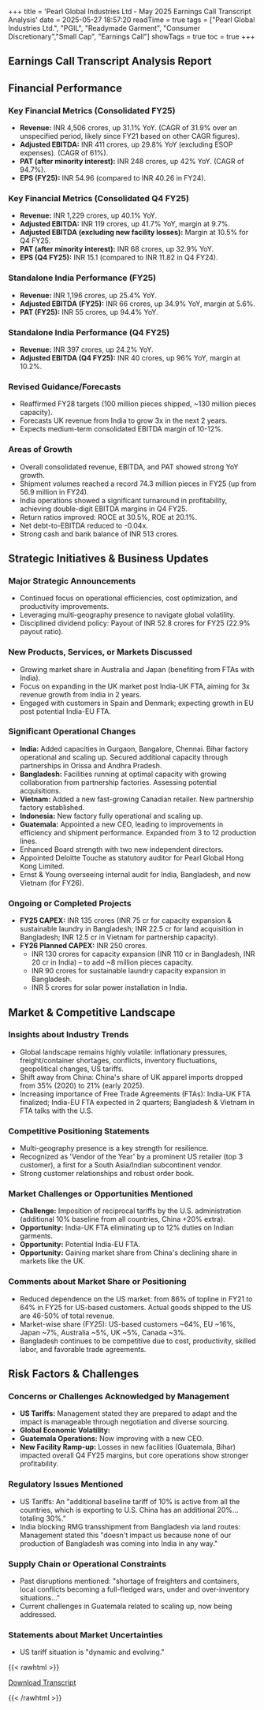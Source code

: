 +++
title = 'Pearl Global Industries Ltd - May 2025 Earnings Call Transcript Analysis'
date = 2025-05-27 18:57:20
readTime = true
tags = ["Pearl Global Industries Ltd.", "PGIL", "Readymade Garment", "Consumer Discretionary","Small Cap", "Earnings Call"]
showTags = true
toc = true
+++



## Earnings Call Transcript Analysis Report
## Financial Performance

### Key Financial Metrics (Consolidated FY25)

*   **Revenue:** INR 4,506 crores, up 31.1% YoY. (CAGR of 31.9% over an unspecified period, likely since FY21 based on other CAGR figures).
*   **Adjusted EBITDA:** INR 411 crores, up 29.8% YoY (excluding ESOP expenses). (CAGR of 61%).
*   **PAT (after minority interest):** INR 248 crores, up 42% YoY. (CAGR of 94.7%).
*   **EPS (FY25):** INR 54.96 (compared to INR 40.26 in FY24).

### Key Financial Metrics (Consolidated Q4 FY25)

*   **Revenue:** INR 1,229 crores, up 40.1% YoY.
*   **Adjusted EBITDA:** INR 119 crores, up 41.7% YoY, margin at 9.7%.
*   **Adjusted EBITDA (excluding new facility losses):** Margin at 10.5% for Q4 FY25.
*   **PAT (after minority interest):** INR 68 crores, up 32.9% YoY.
*   **EPS (Q4 FY25):** INR 15.1 (compared to INR 11.82 in Q4 FY24).

### Standalone India Performance (FY25)

*   **Revenue:** INR 1,196 crores, up 25.4% YoY.
*   **Adjusted EBITDA (FY25):** INR 66 crores, up 34.9% YoY, margin at 5.6%.
*   **PAT (FY25):** INR 55 crores, up 94.4% YoY.

### Standalone India Performance (Q4 FY25)

*   **Revenue:** INR 397 crores, up 24.2% YoY.
*   **Adjusted EBITDA (Q4 FY25):** INR 40 crores, up 96% YoY, margin at 10.2%.

### Revised Guidance/Forecasts

*   Reaffirmed FY28 targets (100 million pieces shipped, ~130 million pieces capacity).
*   Forecasts UK revenue from India to grow 3x in the next 2 years.
*   Expects medium-term consolidated EBITDA margin of 10-12%.

### Areas of Growth

*   Overall consolidated revenue, EBITDA, and PAT showed strong YoY growth.
*   Shipment volumes reached a record 74.3 million pieces in FY25 (up from 56.9 million in FY24).
*   India operations showed a significant turnaround in profitability, achieving double-digit EBITDA margins in Q4 FY25.
*   Return ratios improved: ROCE at 30.5%, ROE at 20.1%.
*   Net debt-to-EBITDA reduced to -0.04x.
*   Strong cash and bank balance of INR 513 crores.

## Strategic Initiatives & Business Updates

### Major Strategic Announcements

*   Continued focus on operational efficiencies, cost optimization, and productivity improvements.
*   Leveraging multi-geography presence to navigate global volatility.
*   Disciplined dividend policy: Payout of INR 52.8 crores for FY25 (22.9% payout ratio).

### New Products, Services, or Markets Discussed

*   Growing market share in Australia and Japan (benefiting from FTAs with India).
*   Focus on expanding in the UK market post India-UK FTA, aiming for 3x revenue growth from India in 2 years.
*   Engaged with customers in Spain and Denmark; expecting growth in EU post potential India-EU FTA.

### Significant Operational Changes

*   **India:** Added capacities in Gurgaon, Bangalore, Chennai. Bihar factory operational and scaling up. Secured additional capacity through partnerships in Orissa and Andhra Pradesh.
*   **Bangladesh:** Facilities running at optimal capacity with growing collaboration from partnership factories. Assessing potential acquisitions.
*   **Vietnam:** Added a new fast-growing Canadian retailer. New partnership factory established.
*   **Indonesia:** New factory fully operational and scaling up.
*   **Guatemala:** Appointed a new CEO, leading to improvements in efficiency and shipment performance. Expanded from 3 to 12 production lines.
*   Enhanced Board strength with two new independent directors.
*   Appointed Deloitte Touche as statutory auditor for Pearl Global Hong Kong Limited.
*   Ernst & Young overseeing internal audit for India, Bangladesh, and now Vietnam (for FY26).

### Ongoing or Completed Projects

*   **FY25 CAPEX:** INR 135 crores (INR 75 cr for capacity expansion & sustainable laundry in Bangladesh; INR 22.5 cr for land acquisition in Bangladesh; INR 12.5 cr in Vietnam for partnership capacity).
*   **FY26 Planned CAPEX:** INR 250 crores.
    *   INR 130 crores for capacity expansion (INR 110 cr in Bangladesh, INR 20 cr in India) – to add ~8 million pieces capacity.
    *   INR 90 crores for sustainable laundry capacity expansion in Bangladesh.
    *   INR 5 crores for solar power installation in India.

## Market & Competitive Landscape

### Insights about Industry Trends

*   Global landscape remains highly volatile: inflationary pressures, freight/container shortages, conflicts, inventory fluctuations, geopolitical changes, US tariffs.
*   Shift away from China: China's share of UK apparel imports dropped from 35% (2020) to 21% (early 2025).
*   Increasing importance of Free Trade Agreements (FTAs): India-UK FTA finalized; India-EU FTA expected in 2 quarters; Bangladesh & Vietnam in FTA talks with the U.S.

### Competitive Positioning Statements

*   Multi-geography presence is a key strength for resilience.
*   Recognized as 'Vendor of the Year' by a prominent US retailer (top 3 customer), a first for a South Asia/Indian subcontinent vendor.
*   Strong customer relationships and robust order book.

### Market Challenges or Opportunities Mentioned

*   **Challenge:** Imposition of reciprocal tariffs by the U.S. administration (additional 10% baseline from all countries, China +20% extra).
*   **Opportunity:** India-UK FTA eliminating up to 12% duties on Indian garments.
*   **Opportunity:** Potential India-EU FTA.
*   **Opportunity:** Gaining market share from China's declining share in markets like the UK.

### Comments about Market Share or Positioning

*   Reduced dependence on the US market: from 86% of topline in FY21 to 64% in FY25 for US-based customers. Actual goods shipped to the US are 46-50% of total revenue.
*   Market-wise share (FY25): US-based customers ~64%, EU ~16%, Japan ~7%, Australia ~5%, UK ~5%, Canada ~3%.
*   Bangladesh continues to be competitive due to cost, productivity, skilled labor, and favorable trade agreements.

## Risk Factors & Challenges

### Concerns or Challenges Acknowledged by Management

*   **US Tariffs:** Management stated they are prepared to adapt and the impact is manageable through negotiation and diverse sourcing.
*   **Global Economic Volatility:**
*   **Guatemala Operations:** Now improving with a new CEO.
*   **New Facility Ramp-up:** Losses in new facilities (Guatemala, Bihar) impacted overall Q4 FY25 margins, but core operations show stronger profitability.

### Regulatory Issues Mentioned

*   US Tariffs: An "additional baseline tariff of 10% is active from all the countries, which is exporting to U.S. China has an additional 20%... totaling 30%."
*   India blocking RMG transshipment from Bangladesh via land routes: Management stated this "doesn't impact us because none of our production of Bangladesh was coming into India in any way."

### Supply Chain or Operational Constraints

*   Past disruptions mentioned: "shortage of freighters and containers, local conflicts becoming a full-fledged wars, under and over-inventory situations..."
*   Current challenges in Guatemala related to scaling up, now being addressed.

### Statements about Market Uncertainties

*   US tariff situation is "dynamic and evolving."



{{< rawhtml >}}

<div class="button-container">    
    <a href="https://www.bseindia.com/stockinfo/AnnPdfOpen.aspx?Pname=0ba492da-392d-4614-9c47-9344ef2ec533.pdf" target="_blank" class="report-button">
      <i class="fas fa-file-pdf"></i> Download Transcript
    </a>
</div>
    
{{< /rawhtml >}}
